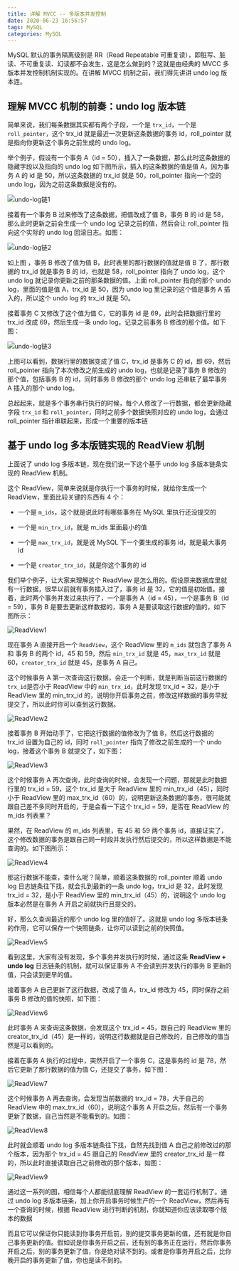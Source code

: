 ```yaml
---
title: 详解 MVCC -- 多版本并发控制
date: 2020-06-23 16:56:57
tags: MySQL
categories: MySQL
---
```


MySQL 默认的事务隔离级别是 RR（Read Repeatable 可重复读），即脏写、脏读、不可重复读、幻读都不会发生，这是怎么做到的？这就是由经典的 MVCC 多版本并发控制机制实现的。在讲解 MVCC 机制之前，我们得先讲讲 undo log 版本连。



## 理解 MVCC 机制的前奏：undo log 版本链

简单来说，我们每条数据其实都有两个子段，一个是 `trx_id`，一个是 `roll_pointer`，这个 trx_id 就是最近一次更新这条数据的事务 id，roll_pointer 就是指向你更新这个事务之前生成的 undo log。



举个例子，假设有一个事务 A（id = 50），插入了一条数据，那么此时这条数据的隐藏字段以及指向的 undo log 如下图所示，插入的这条数据的值是值 A，因为事务 A 的 id 是 50，所以这条数据的 trx_id 就是 50，roll_pointer 指向一个空的 undo log，因为之前这条数据是没有的。

![undo-log链1](详解-MVCC-多版本并发控制/undo-log链1.png)



接着有一个事务 B 过来修改了这条数据，把值改成了值 B，事务 B 的 id 是 58，那么此时更新之前会生成一个 undo log 记录之前的值，然后会让 roll_pointer 指向这个实际的 undo log 回滚日志。如图：

![undo-log链2](详解-MVCC-多版本并发控制/undo-log链2.png)



如上图 ，事务 B 修改了值为值 B，此时表里的那行数据的值就是值 B 了，那行数据的 trx_id 就是事务 B 的 id，也就是 58，roll_pointer 指向了 undo log，这个 undo log 就记录你更新之前的那条数据的值。上面 roll_pointer 指向的那个 undo log，里面的值是值 A，trx_id 是 50，因为 undo log 里记录的这个值是事务 A 插入的，所以这个 undo log 的 trx_id 就是 50。



接着事务 C 又修改了这个值为值 C，它的事务 id 是 69，此时会把数据行里的 trx_id 改成 69，然后生成一条 undo log，记录之前事务 B 修改的那个值。如下图：

![undo-log链3](详解-MVCC-多版本并发控制/undo-log链3.png)



上图可以看到，数据行里的数据变成了值 C，trx_id 是事务 C 的 id，即 69，然后 roll_pointer 指向了本次修改之前生成的 undo log，也就是记录了事务 B 修改的那个值，包括事务 B 的 id，同时事务 B 修改的那个 undo log 还串联了最早事务 A 插入的那个 undo log。



总起起来，就是多个事务串行执行的时候，每个人修改了一行数据，都会更新隐藏字段 `trx_id` 和 `roll_pointer`，同时之前多个数据快照对应的 undo log，会通过 roll_pointer 指针串联起来，形成一个重要的版本链



## 基于 undo log 多本版链实现的 ReadView 机制

上面说了 undo log 多版本链，现在我们说一下这个基于 undo log 多版本链条实现的 ReadView 机制。



这个 ReadView，简单来说就是你执行一个事务的时候，就给你生成一个 ReadView，里面比较关键的东西有 4 个：

- 一个是 `m_ids`，这个就是说此时有哪些事务在 MySQL 里执行还没提交的

- 一个是 `min_trx_id`，就是 m_ids 里面最小的值

- 一个是 `max_trx_id`，就是说 MySQL 下一个要生成的事务 id，就是最大事务 id

- 一个是 `creator_trx_id`，就是你这个事务的 id



我们举个例子，让大家来理解这个 ReadView 是怎么用的。假设原来数据库里就有一行数据，很早以前就有事务插入过了，事务 id 是 32，它的值是初始值。接着，此时两个事务并发过来执行了，一个是事务 A（id = 45），一个是事务 B（id = 59），事务 B 是要去更新这样数据的，事务 A 是要读取这行数据的值的，如下图所示：

![ReadView1](详解-MVCC-多版本并发控制/ReadView1.png)



现在事务 A 直接开启一个 `ReadView`，这个 ReadView 里的 `m_ids` 就包含了事务 A 和 事务 B 的两个 id，45 和 59，然后 `min_trx_id` 就是 45，`max_trx_id` 就是 60，`creator_trx_id` 就是 45，是事务 A 自己。



这个时候事务 A 第一次查询这行数据，会走一个判断，就是判断当前这行数据的 `trx_id`是否小于 ReadView 中的 `min_trx_id`，此时发现 trx_id = 32，是小于 ReadView 里的 min_trx_id 的，说明你开启事务之前，修改这样数据的事务早就提交了，所以此时你可以查到这行数据。

![ReadView2](详解-MVCC-多版本并发控制/ReadView2.png)



接着事务 B 开始动手了，它把这行数据的值修改为了值 B，然后这行数据的 trx_id 设置为自己的 id，同时 `roll_pointer` 指向了修改之前生成的一个 undo log，接着这个事务 B 就提交了，如下图：

![ReadView3](详解-MVCC-多版本并发控制/ReadView3.png)



这个时候事务 A 再次查询，此时查询的时候，会发现一个问题，那就是此时数据行里的 trx_id = 59，这个 trx_id 是大于 ReadView 里的 min_trx_id（45），同时小于 ReadView 里的 max_trx_id（60）的，说明更新这条数据的事务，很可能就跟自己差不多同时开启的，于是会看一下这个 trx_id = 59，是否在 ReadView 的 m_ids 列表里？



果然，在 ReadView 的 m_ids 列表里，有 45 和 59 两个事务 id，直接证实了，这个修改数据的事务是跟自己同一时段并发执行然后提交的，所以这样数据是不能查询的。如下图所示：

![ReadView4](详解-MVCC-多版本并发控制/ReadView4.png)



那这行数据不能查，查什么呢？简单，顺着这条数据的 roll_pointer 顺着 undo log 日志链条往下找，就会扎到最新的一条 undo log，trx_id 是 32，此时发现 trx_id = 32，是小于 ReadView 里的 min_trx_id（45）的，说明这个 undo log 版本必然是在事务 A 开启之前就执行且提交的。



好，那么久查询最近的那个 undo log 里的值好了。这就是 undo log 多版本链条的作用，它可以保存一个快照链条，让你可以读到之前的快照值。

![ReadView5](详解-MVCC-多版本并发控制/ReadView5.png)



看到这里，大家有没有发现，多个事务并发执行的时候，通过这条 **ReadView + undo log** 日志链条的机制，就可以保证事务 A 不会读到并发执行的事务 B 更新的值，只会读到更早的值。



接着事务 A 自己更新了这行数据，改成了值 A，trx_id 修改为 45，同时保存之前事务 B 修改的值的快照，如下图：

![ReadView6](详解-MVCC-多版本并发控制/ReadView6.png)



此时事务 A 来查询这条数据，会发现这个 trx_id = 45，跟自己的 ReadView 里的 creator_trx_id（45）是一样的，说明这行数据就是自己修改的，自己修改的值当然是可以看到的。



接着在事务 A 执行的过程中，突然开启了一个事务 C，这是事务的 id 是 78，然后它更新了那行数据的值为值 C，还提交了事务，如下图：

![ReadView7](详解-MVCC-多版本并发控制/ReadView7.png)



这个时候事务 A 再去查询，会发现当前数据的 trx_id = 78，大于自己的 ReadView 中的 max_trx_id（60），说明这个事务 A 开启之后，然后有一个事务更新了数据，自己当然是不能看到的。如图：

![ReadView8](详解-MVCC-多版本并发控制/ReadView8.png)



此时就会顺着 undo log 多版本链条往下找，自然先找到值 A 自己之前修改过的那个版本，因为那个 trx_id = 45 跟自己的 ReadView 里的 creator_trx_id 是一样的，所以此时直接读取自己之前修改的那个版本，如图：

![ReadView9](详解-MVCC-多版本并发控制/ReadView9.png)



通过这一系列的图，相信每个人都能彻底理解 ReadView 的一套运行机制了。通过 undo log 多版本链条，加上你开启事务时候生产的一个 ReadView，然后再有一个查询的时候，根据 ReadView 进行判断的机制，你就知道你应该读取哪个版本的数据



而且它可以保证你只能读到你事务开启前，别的提交事务更新的值，还有就是你自己事务更新的值。假如说是你事务开启之前，还有别的事务正在运行，然后你事务开启之后，别的事务更新了值，你是绝对读不到的。或者是你事务开启之后，比你晚开启的事务更新了值，你也是读不到的。







